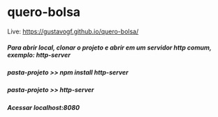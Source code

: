 # quero-bolsa

Live: https://gustavogf.github.io/quero-bolsa/

##### Para abrir local, clonar o projeto e abrir em um servidor http comum, exemplo: http-server
##### pasta-projeto >> npm install http-server
##### pasta-projeto >> http-server
##### Acessar localhost:8080
